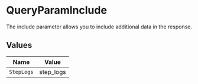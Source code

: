 # QueryParamInclude

The include parameter allows you to include additional data in the response.


## Values

| Name       | Value      |
| ---------- | ---------- |
| `StepLogs` | step_logs  |